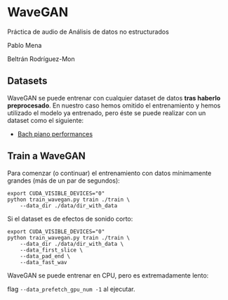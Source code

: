 # WaveGAN

Práctica de audio de Análisis de datos no estructurados

Pablo Mena

Beltrán Rodríguez-Mon


## Datasets

WaveGAN se puede entrenar con cualquier dataset de datos **tras haberlo preprocesado**. En nuestro caso hemos omitido el entrenamiento y hemos utilizado el modelo ya entrenado, pero éste se puede realizar con un dataset como el siguiente:

- [Bach piano performances](http://deepyeti.ucsd.edu/cdonahue/wavegan/data/mancini_piano.tar.gz)

## Train a WaveGAN

Para comenzar (o continuar) el entrenamiento con datos mínimamente grandes (más de un par de segundos):

```
export CUDA_VISIBLE_DEVICES="0"
python train_wavegan.py train ./train \
	--data_dir ./data/dir_with_data
```

Si el dataset es de efectos de sonido corto:

```
export CUDA_VISIBLE_DEVICES="0"
python train_wavegan.py train ./train \
	--data_dir ./data/dir_with_data \
	--data_first_slice \
	--data_pad_end \
	--data_fast_wav
```
WaveGAN se puede entrenar en CPU, pero es extremadamente lento: 

flag `--data_prefetch_gpu_num -1` al ejecutar.

